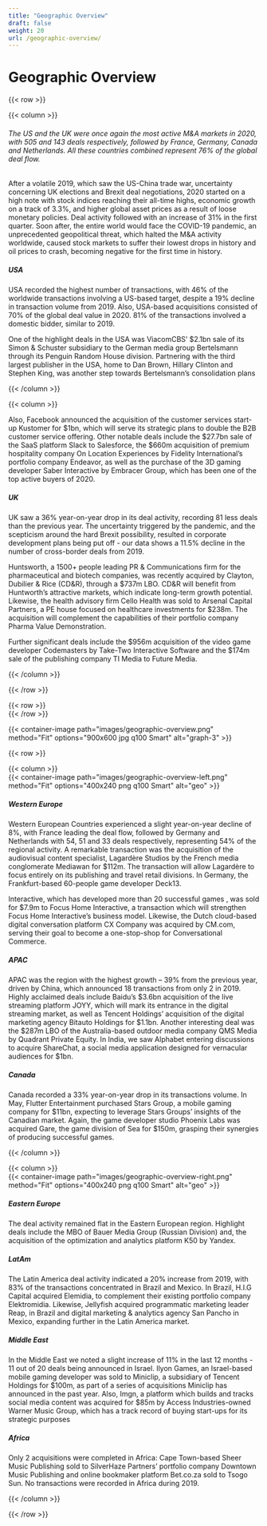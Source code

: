 ```yaml
---
title: "Geographic Overview"
draft: false
weight: 20
url: /geographic-overview/
---
```


# Geographic Overview

{{< row >}}

{{< column >}}

###### The US and the UK were once again the most active M&A markets in 2020, with 505 and 143 deals respectively, followed by France, Germany, Canada and Netherlands. All these countries combined represent 76% of the global deal flow.

After a volatile 2019, which saw the US-China trade war, uncertainty concerning UK elections and Brexit deal negotiations, 2020 started on a high note with stock indices reaching their all-time highs, economic growth on a track of 3.3%, and higher global asset prices as a result of loose monetary policies. Deal activity followed with an increase of 31%  in the first quarter. Soon after, the entire world would face the COVID-19 pandemic, an unprecedented geopolitical threat, which halted the M&A activity worldwide, caused stock markets to suffer their lowest drops in history and oil prices to crash, becoming negative for the first time in history.

##### USA

USA recorded the highest number of transactions, with 46% of the worldwide transactions involving a US-based target, despite a 19% decline in transaction volume from 2019.  Also, USA-based acquisitions consisted of 70% of the global deal value in 2020. 81% of the transactions involved a domestic bidder, similar to 2019.

One of the highlight deals in the USA was ViacomCBS’ $2.1bn sale of its Simon & Schuster subsidiary to the German media group Bertelsmann through its Penguin Random House division. Partnering with the third largest publisher in the USA, home to Dan Brown, Hillary Clinton and Stephen King, was another step towards Bertelsmann’s consolidation plans

{{< /column >}}

{{< column >}}

Also, Facebook announced the acquisition of the customer services start-up Kustomer for $1bn, which will serve its strategic plans to double the B2B customer service offering. Other notable deals include the $27.7bn sale of the SaaS platform Slack to Salesforce, the $660m acquisition of premium hospitality company On Location Experiences by Fidelity International’s portfolio company  Endeavor, as well as the purchase of the 3D gaming developer Saber Interactive by Embracer Group, which has been one of the top active buyers of 2020.

##### UK

UK saw a 36% year-on-year drop in its deal activity, recording 81 less deals than the previous year. The uncertainty triggered by the pandemic, and the scepticism around the hard Brexit possibility, resulted in corporate development plans being put off - our data shows a 11.5% decline in the number of cross-border deals from 2019.

Huntsworth, a 1500+ people leading PR & Communications firm for the pharmaceutical and biotech companies, was recently acquired by Clayton, Dubilier & Rice (CD&R), through a $737m LBO. CD&R will benefit from Huntworth’s attractive markets, which indicate long-term growth potential. Likewise, the health advisory firm Cello Health was sold to Arsenal Capital Partners, a PE house focused on healthcare investments for $238m. The acquisition will complement the capabilities of their portfolio company Pharma Value Demonstration.

Further significant deals include the $956m acquisition of the video game developer Codemasters by Take-Two Interactive Software and the $174m sale of the publishing company TI Media to Future Media.

{{< /column >}}

{{< /row >}}

{{< row >}}
</br>
{{< /row >}}

{{< container-image path="images/geographic-overview.png" method="Fit" options="900x600 jpg q100 Smart"  alt="graph-3" >}}


{{< row >}}

{{< column >}}
</br>
{{< container-image path="images/geographic-overview-left.png" method="Fit" options="400x240 png q100 Smart"  alt="geo" >}}
</br>
##### Western Europe

Western European Countries experienced a slight year-on-year decline of 8%, with France leading the deal flow, followed by Germany and Netherlands with 54, 51 and 33 deals respectively, representing 54% of the regional activity. A remarkable transaction was the acquisition of the audiovisual content specialist, Lagardère Studios by the French media conglomerate Mediawan for $112m. The transaction will allow Lagardère to focus entirely on its publishing and travel retail divisions. In Germany, the Frankfurt-based 60-people game developer Deck13.

Interactive, which has developed more than 20 successful games , was sold for $7.9m to Focus Home Interactive, a transaction which will strengthen Focus Home Interactive’s business model. Likewise, the Dutch cloud-based digital conversation platform CX Company was acquired by CM.com, serving their goal to become a one-stop-shop for Conversational Commerce.

##### APAC

APAC was the region with the highest growth – 39% from the previous year, driven by China, which announced 18 transactions from only 2 in 2019. Highly acclaimed deals include Baidu’s $3.6bn acquisition of the live streaming platform JOYY, which will mark its entrance in the digital streaming market, as well as Tencent Holdings’ acquisition of the digital marketing agency Bitauto Holdings for $1.1bn. Another interesting deal was the $287m LBO of the Australia-based outdoor media company QMS Media by Quadrant Private Equity. In India, we saw Alphabet entering discussions to acquire ShareChat, a social media application designed for vernacular audiences for $1bn.

##### Canada

Canada recorded a 33% year-on-year drop in its transactions volume. In May, Flutter Entertainment purchased Stars Group, a mobile gaming company for $11bn, expecting to leverage Stars Groups’ insights of the Canadian market. Again, the game developer studio Phoenix Labs was acquired Gare, the game division of Sea for $150m, grasping their synergies of producing successful games.

{{< /column >}}

{{< column >}}
</br>
{{< container-image path="images/geographic-overview-right.png" method="Fit" options="400x240 png q100 Smart"  alt="geo" >}}
</br>
##### Eastern Europe

The deal activity remained flat in the Eastern European region. Highlight deals include the MBO of Bauer Media Group (Russian Division) and, the acquisition of the optimization and analytics platform K50 by Yandex.

##### LatAm

The Latin America deal activity indicated a 20% increase from 2019, with 83% of the transactions concentrated in Brazil and Mexico. In Brazil, H.I.G Capital acquired Elemidia, to complement their existing portfolio company Elektromidia. Likewise, Jellyfish acquired programmatic marketing leader Reap, in Brazil and digital marketing & analytics agency San Pancho in Mexico, expanding further in the Latin America market.

##### Middle East

In the Middle East we noted a slight increase of 11% in the last 12 months - 11 out of 20 deals being announced in Israel. Ilyon Games, an Israel-based mobile gaming developer was sold to Miniclip, a subsidiary of Tencent Holdings for $100m, as part of a series of acquisitions Miniclip has announced in the past year. Also, Imgn, a platform which builds and tracks social media content was acquired for $85m by Access Industries-owned Warner Music Group, which has a track record of buying start-ups for its strategic purposes

##### Africa

Only 2 acquisitions were completed in Africa: Cape Town-based Sheer Music Publishing sold to SilverHaze Partners’ portfolio company Downtown Music Publishing and online bookmaker platform Bet.co.za sold to Tsogo Sun. No transactions were recorded in Africa during 2019.

{{< /column >}}

{{< /row >}}